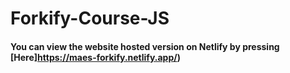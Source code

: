 # Forkify-Course-JS

#### You can view the website hosted version on Netlify by pressing [Here]https://maes-forkify.netlify.app/)

